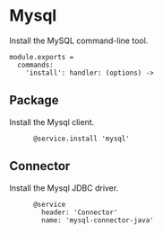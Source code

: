 
# Mysql

Install the MySQL command-line tool.

    module.exports =
      commands:
        'install': handler: (options) ->

## Package

Install the Mysql client.

          @service.install 'mysql'

## Connector

Install the Mysql JDBC driver.

          @service
            header: 'Connector'
            name: 'mysql-connector-java'

